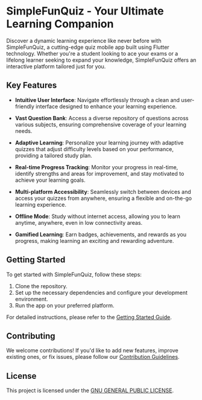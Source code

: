 # SimpleFunQuiz - Your Ultimate Learning Companion

Discover a dynamic learning experience like never before with SimpleFunQuiz, a cutting-edge quiz mobile app built using Flutter technology. Whether you're a student looking to ace your exams or a lifelong learner seeking to expand your knowledge, SimpleFunQuiz offers an interactive platform tailored just for you.

## Key Features

- **Intuitive User Interface**: Navigate effortlessly through a clean and user-friendly interface designed to enhance your learning experience.

- **Vast Question Bank**: Access a diverse repository of questions across various subjects, ensuring comprehensive coverage of your learning needs.

- **Adaptive Learning**: Personalize your learning journey with adaptive quizzes that adjust difficulty levels based on your performance, providing a tailored study plan.

- **Real-time Progress Tracking**: Monitor your progress in real-time, identify strengths and areas for improvement, and stay motivated to achieve your learning goals.

- **Multi-platform Accessibility**: Seamlessly switch between devices and access your quizzes from anywhere, ensuring a flexible and on-the-go learning experience.

- **Offline Mode**: Study without internet access, allowing you to learn anytime, anywhere, even in low connectivity areas.

- **Gamified Learning**: Earn badges, achievements, and rewards as you progress, making learning an exciting and rewarding adventure.

## Getting Started

To get started with SimpleFunQuiz, follow these steps:

1. Clone the repository.
2. Set up the necessary dependencies and configure your development environment.
3. Run the app on your preferred platform.

For detailed instructions, please refer to the [Getting Started Guide](link_to_getting_started_guide.md).

## Contributing

We welcome contributions! If you'd like to add new features, improve existing ones, or fix issues, please follow our [Contribution Guidelines](link_to_contributing.md).

## License

This project is licensed under the [GNU GENERAL PUBLIC LICENSE](./LICENSE.md).
